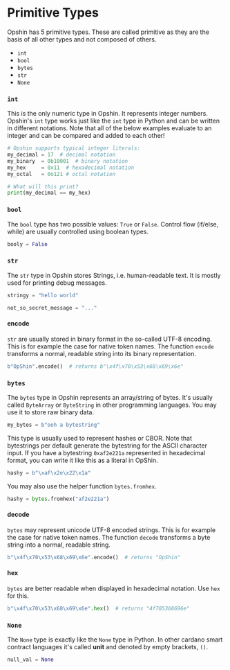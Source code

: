 # Primitive Types

<!-- >**Note:** This is covers -->

Opshin has 5 primitive types.
These are called primitive as they are the basis of all other types
and not composed of others.

- `int`
- `bool`
- `bytes`
- `str`
- `None`

### `int`

This is the only numeric type in Opshin.
It represents integer numbers.
Opshin's `int` type works just like the `int` type in Python and can be written in different notations.
Note that all of the below examples evaluate to an integer and can be compared and added to each other!

```python
# Opshin supports typical integer literals:
my_decimal = 17  # decimal notation
my_binary  = 0b10001  # binary notation
my_hex     = 0x11  # hexadecimal notation
my_octal   = 0o121 # octal notation

# What will this print?
print(my_decimal == my_hex)
```

### `bool`

The `bool` type has two possible values: `True` or `False`.
Control flow (if/else, while) are usually controlled using boolean types.

```python
booly = False
```


### `str`

The `str` type in Opshin stores Strings, i.e. human-readable text.
It is mostly used for printing debug messages.

```python
stringy = "hello world"

not_so_secret_message = "..."
```

#### encode

`str` are usually stored in binary format in the so-called UTF-8 encoding.
This is for example the case for native token names.
The function `encode` transforms a normal, readable string into its binary representation.

```python
b"OpShin".encode()  # returns b"\x4f\x70\x53\x68\x69\x6e"
```

### `bytes`

The `bytes` type in Opshin represents an array/string of bytes.
It's usually called `ByteArray` or `ByteString` in other programming languages.
You may use it to store raw binary data.

```python
my_bytes = b"ooh a bytestring"
```

This type is usually used to represent hashes or CBOR.
Note that bytestrings per default generate the bytestring for the ASCII character input.
If you have a bytestring `0xaf2e221a` represented in hexadecimal format, you can write it like this as a literal in OpShin.

```python
hashy = b"\xaf\x2e\x22\x1a"
```

You may also use the helper function `bytes.fromhex`.

```python
hashy = bytes.fromhex("af2e221a")
```

#### decode

`bytes` may represent unicode UTF-8 encoded strings.
This is for example the case for native token names.
The function `decode` transforms a byte string into a normal, readable string.

```python
b"\x4f\x70\x53\x68\x69\x6e".encode()  # returns "OpShin"
```

#### hex

`bytes` are better readable when displayed in hexadecimal notation.
Use `hex` for this.

```python
b"\x4f\x70\x53\x68\x69\x6e".hex()  # returns "4f705368696e"
```

### `None`

The `None` type is exactly like the `None` type in Python.
In other cardano smart contract languages it's called **unit** and denoted by empty brackets, `()`.

```python
null_val = None
```